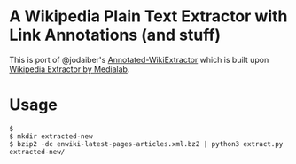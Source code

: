 # A Wikipedia Plain Text Extractor with Link Annotations (and stuff)

This is port of @jodaiber's [Annotated-WikiExtractor](https://github.com/jodaiber/Annotated-WikiExtractor) which is built upon [Wikipedia Extractor by Medialab](http://medialab.di.unipi.it/wiki/Wikipedia_Extractor).


# Usage

```
$
$ mkdir extracted-new
$ bzip2 -dc enwiki-latest-pages-articles.xml.bz2 | python3 extract.py extracted-new/
```
